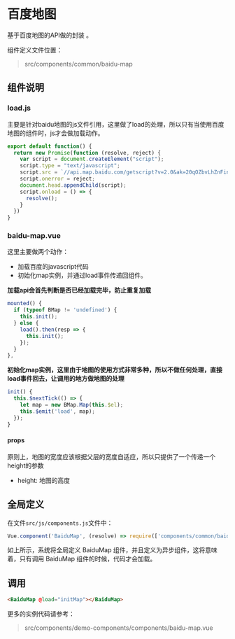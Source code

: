 # 百度地图

基于百度地图的API做的封装 。

组件定义文件位置：

> src/components/common/baidu-map

## 组件说明

### load.js

主要是针对baidu地图的js文件引用，这里做了load的处理，所以只有当使用百度地图的组件时，js才会做加载动作。

``` javascript
export default function() {
  return new Promise(function (resolve, reject) {
    var script = document.createElement("script");
    script.type = "text/javascript";
    script.src = `//api.map.baidu.com/getscript?v=2.0&ak=20qOZbvLhZnFinXiG1NfGPLC&t=${new Date().getTime()}`;
    script.onerror = reject;
    document.head.appendChild(script);
    script.onload = () => {
      resolve();
    }
  })
}
```

### baidu-map.vue

这里主要做两个动作：
- 加载百度的javascript代码
- 初始化map实例，并通过load事件传递回组件。

**加载api会首先判断是否已经加载完毕，防止重复加载**

``` javascript
mounted() {
  if (typeof BMap != 'undefined') {
    this.init();
  } else {
    load().then(resp => {
      this.init();
    });
  }
},
```
**初始化map实例，这里由于地图的使用方式非常多种，所以不做任何处理，直接load事件回去，让调用的地方做地图的处理**

``` javascript
init() {
  this.$nextTick(() => {
    let map = new BMap.Map(this.$el);
    this.$emit('load', map);
  });
}
```

#### props

原则上，地图的宽度应该根据父层的宽度自适应，所以只提供了一个传递一个height的参数

- height: 地图的高度


## 全局定义

在文件`src/js/components.js`文件中：

``` javascript
Vue.component('BaiduMap', (resolve) => require(['components/common/baidu-map'], resolve));
```

如上所示，系统将全局定义 BaiduMap 组件，并且定义为异步组件，这将意味着，只有调用 BaiduMap 组件的时候，代码才会加载。

## 调用

``` html
<BaiduMap @load="initMap"></BaiduMap>
```

更多的实例代码请参考：

> src/components/demo-components/components/baidu-map.vue